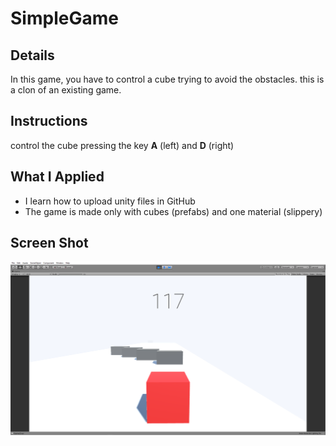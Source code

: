 # SimpleGame

## Details
In this game, you have to control a cube trying to avoid the obstacles. this is a clon of an existing game.

## Instructions
control the cube pressing the key **A** (left) and **D** (right)

## What I Applied
- I learn how to upload unity files in GitHub
- The game is made only with cubes (prefabs) and one material (slippery)

## Screen Shot
![alt text](https://github.com/GamezAr94/SimpleGame/blob/master/SimpleGame/Assets/cubes.png)
